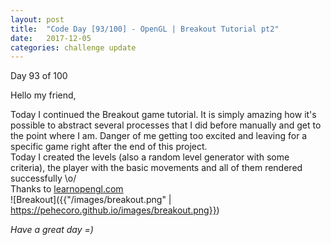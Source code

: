 ```yaml
---
layout: post
title:  "Code Day [93/100] - OpenGL | Breakout Tutorial pt2"
date:   2017-12-05
categories: challenge update
---
```


Day 93 of 100

Hello my friend,

Today I continued the Breakout game tutorial. It is simply amazing how it's possible to abstract several processes that I did before manually and get to the point where I am. Danger of me getting too excited and leaving for a specific game right after the end of this project.   
Today I created the levels (also a random level generator with some criteria), the player with the basic movements and all of them rendered successfully \o/   
Thanks to [learnopengl.com][learnopengl]   
![Breakout]({{"/images/breakout.png" | https://pehecoro.github.io/images/breakout.png}})   

_Have a great day =)_

[learnopengl]: https://learnopengl.com 